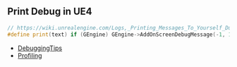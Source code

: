 ## Print Debug in UE4
```c++
// https://wiki.unrealengine.com/Logs,_Printing_Messages_To_Yourself_During_Runtime#Related_Tutorial
#define print(text) if (GEngine) GEngine->AddOnScreenDebugMessage(-1, 1.5, FColor::White,text)
```

- [DebuggingTips](/UnrealEngine/UE4/debuggingTips)
- [Profiling](/UnrealEngine/UE4/profiling)